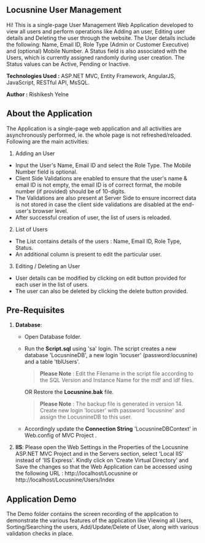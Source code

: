 ## Locusnine User Management

Hi! This is a single-page User Management Web Application developed to view all users and perform operations like Adding an user, Editing user details and Deleting the user through the website. The User details include the following: Name, Email ID, Role Type (Admin or Customer Executive) and (optional) Mobile Number. A Status field is also associated with the Users, which is currently assigned randomly during user creation. The Status values can be Active, Pending or Inactive.

**Technologies Used :** ASP.NET MVC, Entity Framework, AngularJS, JavaScript, RESTful API, MsSQL.

**Author :** Rishikesh Yelne

## About the Application
The Application is a single-page web application and all activities are asynchronously performed, ie. the whole page is not refreshed/reloaded. Following are the main activities:
1. Adding an User
- Input the User's Name, Email ID and select the Role Type. The Mobile Number field is optional.
- Client Side Validations are enabled to ensure that the user's name & email ID is not empty, the email ID is of correct format, the mobile number (if provided) should be of 10-digits.
- The Validations are also present at Server Side to ensure incorrect data is not stored in case the client side validations are disabled at the end-user's browser level.
- After successful creation of user, the list of users is reloaded.
2. List of Users
- The List contains details of the users : Name, Email ID, Role Type, Status.
- An additional column is present to edit the particular user.
3. Editing / Deleting an User
- User details can be modified by  clicking on edit button provided for each user in the list of users.
- The user can also be deleted by clicking the delete button provided.


## Pre-Requisites
1. **Database**:
	- Open Database folder.
	- Run the **Script.sql** using 'sa' login.
	The script creates a new database 'LocusnineDB', a new login 'locuser' (password:locusnine) and a table 'tblUsers'.
		> **Please Note** : Edit the Filename in the script file according to the SQL Version and Instance Name for the mdf and ldf files.
	
		OR
		Restore the **Locusnine.bak** file.
		> **Please Note** : The backup file is generated in version 14. Create new login 'locuser' with password 'locusnine' and assign the LocusnineDB to this user.
		
	- Accordingly update the **Connection String** 'LocusnineDBContext' in Web.config of MVC Project .
2. **IIS**:
	Please open the Web Settings in the Properties of the Locusnine ASP.NET MVC Project and in the Servers section, select 'Local IIS' instead of 'IIS Express'.
	Kindly click on 'Create Virtual Directory' and Save the changes so that the Web Application can be accessed using the following URL : http://localhost/Locusnine or http://localhost/Locusnine/Users/Index

## Application Demo
The Demo folder contains the screen recording of the application to demonstrate the various features of the application like Viewing all Users, Sorting/Searching the users, Add/Update/Delete of User, along with various validation checks in place. 
